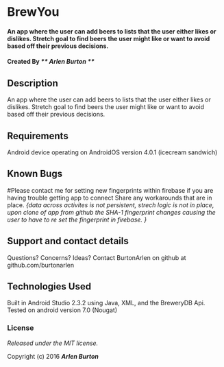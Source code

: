 # BrewYou
#### An app where the user can add beers to lists that the user either likes or dislikes. Stretch goal to find beers the user might like or want to avoid based off their previous decisions.

#### Created By _** Arlen Burton **_

## Description

An app where the user can add beers to lists that the user either likes or dislikes. Stretch goal to find beers the user might like or want to avoid based off their previous decisions.

## Requirements

Android device operating on AndroidOS version 4.0.1 (icecream sandwich)

## Known Bugs
#Please contact me for setting new fingerprints within firebase if you are having trouble getting app to connect Share any workarounds that are in place.
_{data across activites is not persistent, strech logic is not in place, upon clone of app from github the SHA-1 fingerprint changes causing the user to have to re set the fingerprint in firebase. }_

## Support and contact details

Questions? Concerns? Ideas? Contact BurtonArlen on github at github.com/burtonarlen

## Technologies Used

Built in Android Studio 2.3.2 using Java, XML, and the BreweryDB Api. Tested on android version 7.0 (Nougat)

### License

*Released under the MIT license.*

Copyright (c) 2016 **_Arlen Burton_**
